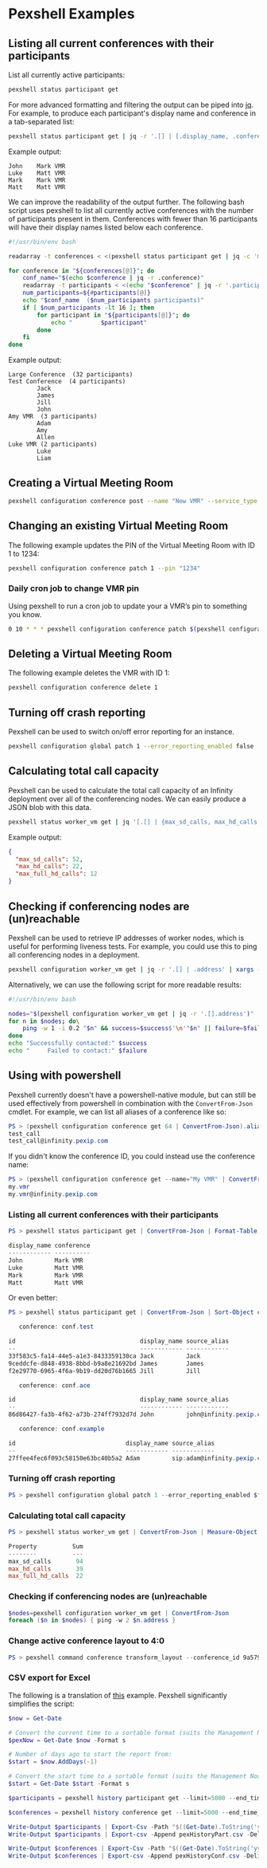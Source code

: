 # Pexshell Examples

## Listing all current conferences with their participants

List all currently active participants:

```bash
pexshell status participant get
```

For more advanced formatting and filtering the output can be piped into [jq](https://stedolan.github.io/jq/).
For example, to produce each participant's display name and conference in a tab-separated list:

```bash
pexshell status participant get | jq -r '.[] | [.display_name, .conference] | @tsv'
```

Example output:

```plaintext
John    Mark VMR
Luke    Matt VMR
Mark    Mark VMR
Matt    Matt VMR
```

We can improve the readability of the output further.
The following bash script uses pexshell to list all currently active conferences with the number of participants present in them.
Conferences with fewer than 16 participants will have their display names listed below each conference.

```bash
#!/usr/bin/env bash

readarray -t conferences < <(pexshell status participant get | jq -c 'map({conference, display_name, source_alias}) | group_by(.conference) | map({conference: .[0].conference, participants: [.[].display_name]}) | sort_by(.participants | length) | reverse | .[]')

for conference in "${conferences[@]}"; do
    conf_name="$(echo $conference | jq -r .conference)"
    readarray -t participants < <(echo "$conference" | jq -r '.participants | .[]')
    num_participants=${#participants[@]}
    echo "$conf_name  ($num_participants participants)"
    if [ $num_participants -lt 16 ]; then
        for participant in "${participants[@]}"; do
            echo "        $participant"
        done
    fi
done
```

Example output:

```plaintext
Large Conference  (32 participants)
Test Conference  (4 participants)
        Jack
        James
        Jill
        John
Amy VMR  (3 participants)
        Adam
        Amy
        Allen
Luke VMR (2 participants)
        Luke
        Liam
```

## Creating a Virtual Meeting Room

```bash
pexshell configuration conference post --name "New VMR" --service_type "conference"
```

## Changing an existing Virtual Meeting Room

The following example updates the PIN of the Virtual Meeting Room with ID 1 to 1234:

```bash
pexshell configuration conference patch 1 --pin "1234"
```

### Daily cron job to change VMR pin

Using pexshell to run a cron job to update your a VMR’s pin to something you know.

```bash
0 10 * * * pexshell configuration conference patch $(pexshell configuration conference get --name="My VMR" | jq '.[0].id') --pin=1234
```

## Deleting a Virtual Meeting Room

The following example deletes the VMR with ID 1:

```bash
pexshell configuration conference delete 1
```

## Turning off crash reporting

Pexshell can be used to switch on/off error reporting for an instance.

```bash
pexshell configuration global patch 1 --error_reporting_enabled false
```

## Calculating total call capacity

Pexshell can be used to calculate the total call capacity of an Infinity deployment over all of the conferencing nodes. We can easily produce a JSON blob with this data.

```bash
pexshell status worker_vm get | jq '[.[] | {max_sd_calls, max_hd_calls, max_full_hd_calls}] | add'
```

Example output:

```json
{
  "max_sd_calls": 52,
  "max_hd_calls": 22,
  "max_full_hd_calls": 12
}
```

## Checking if conferencing nodes are (un)reachable

Pexshell can be used to retrieve IP addresses of worker nodes, which is useful for performing liveness tests.
For example, you could use this to ping all conferencing nodes in a deployment.

```bash
pexshell configuration worker_vm get | jq -r '.[] | .address' | xargs -n1 ping -w 2
```

Alternatively, we can use the following script for more readable results:

```bash
#!/usr/bin/env bash

nodes="$(pexshell configuration worker_vm get | jq -r '.[].address')"
for n in $nodes; do\
    ping -w 1 -i 0.2 "$n" && success=$success$'\n'"$n" || failure=$failure$'\n'"$n"
done
echo "Successfully contacted:" $success
echo "     Failed to contact:" $failure
```

## Using with powershell

Pexshell currently doesn't have a powershell-native module, but can still be used effectively from powershell in combination with the `ConvertFrom-Json` cmdlet.
For example, we can list all aliases of a conference like so:

```powershell
PS > (pexshell configuration conference get 64 | ConvertFrom-Json).aliases.alias
test_call
test_call@infinity.pexip.com
```

If you didn't know the conference ID, you could instead use the conference name:

```powershell
PS > (pexshell configuration conference get --name="My VMR" | ConvertFrom-Json)[0].aliases.alias
my.vmr
my.vmr@infinity.pexip.com
```

### Listing all current conferences with their participants

```powershell
PS > pexshell status participant get | ConvertFrom-Json | Format-Table display_name,conference

display_name conference
------------ ----------
John         Mark VMR
Luke         Matt VMR
Mark         Mark VMR
Matt         Matt VMR
```

Or even better:

```powershell
PS > pexshell status participant get | ConvertFrom-Json | Sort-Object conference | Format-Table call_uuid,display_name,source_alias -GroupBy conference

   conference: conf.test

id                                   display_name source_alias
--                                   ------------ ------------
33f583c5-fa14-44e5-a1e3-8433359130ca Jack         Jack
9ceddcfe-d848-4938-8bbd-b9a8e21692bd James        James
f2e29770-6965-4f6a-9b19-dd20d76b1665 Jill         Jill

   conference: conf.ace

id                                   display_name source_alias
--                                   ------------ ------------
86d86427-fa3b-4f62-a73b-274ff7932d7d John         john@infinity.pexip.com

   conference: conf.example

id                               display_name source_alias
--                               ------------ ------------
27ffee4fec6f093c58150e63bc40b5a2 Adam         sip:adam@infinity.pexip.com
```

### Turning off crash reporting

```powershell
PS > pexshell configuration global patch 1 --error_reporting_enabled $false
```

### Calculating total call capacity

```powershell
PS > pexshell status worker_vm get | ConvertFrom-Json | Measure-Object -Property max_sd_calls,max_hd_calls,max_full_hd_calls -Sum | Format-Table Property,Sum

Property          Sum
--------          ---
max_sd_calls       94
max_hd_calls       39
max_full_hd_calls  22
```

### Checking if conferencing nodes are (un)reachable

```powershell
$nodes=pexshell configuration worker_vm get | ConvertFrom-Json
foreach ($n in $nodes) { ping -w 2 $n.address }
```

### Change active conference layout to 4:0

```powershell
PS > pexshell command conference transform_layout --conference_id 9a579efb-f1b5-4570-a718-b436d4154b0f --layout 4:0
```

### CSV export for Excel

The following is a translation of [this](https://docs.pexip.com/api_manage/extract_analyse.htm) example. Pexshell significantly simplifies the script:

```powershell
$now = Get-Date

# Convert the current time to a sortable format (suits the Management Node):
$pexNow = Get-Date $now -Format s

# Number of days ago to start the report from:
$start = $now.AddDays(-1)

# Convert the start time to a sortable format (suits the Management Node):
$start = Get-Date $start -Format s

$participants = pexshell history participant get --limit=5000 --end_time__gte=$start --end_time__lt=$pexNow | ConvertFrom-Json

$conferences = pexshell history conference get --limit=5000 --end_time__gte=$start --end_time__lt=$pexNow | ConvertFrom-Json

Write-Output $participants | Export-Csv -Path "$((Get-Date).ToString('yyyy-MM-dd_hh-mm-ss'))_pexHistoryPart.csv" -Delimiter "," -NoTypeInformation
Write-Output $participants | Export-csv -Append pexHistoryPart.csv -Delimiter "," -NoTypeInformation #write the csv file to the same dir as where this script is run from

Write-Output $conferences | Export-Csv -Path "$((Get-Date).ToString('yyyy-MM-dd_hh-mm-ss'))_pexHistoryConf.csv" -Delimiter "," -NoTypeInformation
Write-Output $conferences | Export-csv -Append pexHistoryConf.csv -Delimiter "," -NoTypeInformation #write the csv file to the same dir as where this script is run from
```
